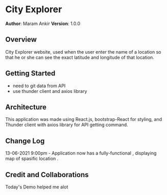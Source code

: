 # City Explorer

**Author**: Maram Ankir
**Version**: 1.0.0 

## Overview
 City Explorer website, used when the user enter the name of a location so that he or she can see the exact latitude and longitude of that location.
 
## Getting Started
* need to git data from API
* use thunder client and axios library
## Architecture
This application was made using React.js, 
bootstrap-React for styling, 
and Thunder client with axios library for API getting command.
## Change Log


13-06-2021 9:00pm - Application now has a fully-functional , displaying map of spasific location .

## Credit and Collaborations
Today's Demo helped me alot 